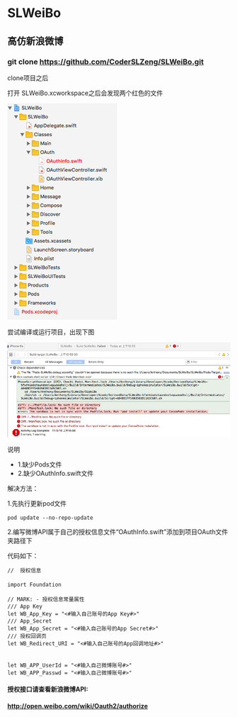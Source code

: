 # SLWeiBo
## 高仿新浪微博

### git clone https://github.com/CoderSLZeng/SLWeiBo.git

clone项目之后

打开 SLWeiBo.xcworkspace之后会发现两个红色的文件

![两个红色的文件](SLWeiBo/SLWeiBo/Assets.xcassets/README/error_1.imageset/error_1.png)

尝试编译或运行项目，出现下图

![编译或运行项目报错](SLWeiBo/SLWeiBo/Assets.xcassets/README/error_2.imageset/error_2.png)

说明
* 1.缺少Pods文件
* 2.缺少OAuthInfo.swift文件

解决方法：

1.先执行更新pod文件

```
pod update --no-repo-update
```

2.编写微博API属于自己的授权信息文件“OAuthInfo.swift”添加到项目OAuth文件夹路径下

代码如下：

```
//  授权信息

import Foundation

// MARK: - 授权信息常量属性
/// App Key
let WB_App_Key = "<#输入自己账号的App Key#>"
/// App_Secret
let WB_App_Secret = "<#输入自己账号的App Secret#>"
/// 授权回调页
let WB_Redirect_URI = "<#输入自己账号的App回调地址#>"


let WB_APP_UserId = "<#输入自己微博账号#>"
let WB_APP_Passwd = "<#输入自己微博账号#>"
```

#### 授权接口请查看新浪微博API: 
#### http://open.weibo.com/wiki/Oauth2/authorize


